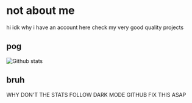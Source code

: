 # not about me
hi idk why i have an account here check my very good quality projects

## pog

![Github stats](https://github-readme-stats.vercel.app/api?username=YourOrdinaryCat)

## bruh
WHY DON'T THE STATS FOLLOW DARK MODE GITHUB FIX THIS ASAP
